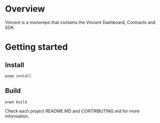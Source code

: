 # Overview

Vincent is a monorepo that contains the Vincent Dashboard, Contracts and SDK.

# Getting started

## Install

```
pnpm install
```

## Build

```
pnpm build
```

Check each project README.MD and CONTRIBUTING.md for more information.
